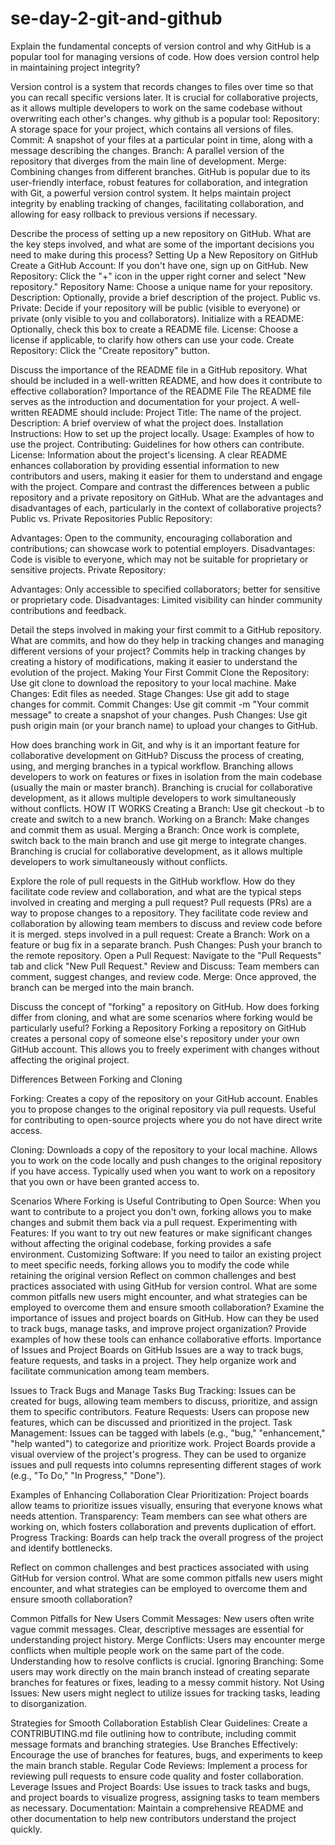 # se-day-2-git-and-github
Explain the fundamental concepts of version control and why GitHub is a popular tool for managing versions of code. How does version control help in maintaining project integrity?
        
Version control is a system that records changes to files over time so that you can recall specific versions later. It is crucial for collaborative projects, as it allows multiple developers to work on the same codebase without overwriting each other's changes.
 why github is a popular tool:
  Repository: A storage space for your project, which contains all versions of files.
  Commit: A snapshot of your files at a particular point in time, along with a message describing the changes.
  Branch: A parallel version of the repository that diverges from the main line of development.
  Merge: Combining changes from different branches.
GitHub is popular due to its user-friendly interface, robust features for collaboration, and integration with Git, a powerful version control system. It helps maintain project integrity by enabling tracking of changes, facilitating collaboration, and allowing for easy rollback to previous versions if necessary.

Describe the process of setting up a new repository on GitHub. What are the key steps involved, and what are some of the important decisions you need to make during this process?
    Setting Up a New Repository on GitHub
Create a GitHub Account: If you don't have one, sign up on GitHub.
New Repository: Click the "+" icon in the upper right corner and select "New repository."
Repository Name: Choose a unique name for your repository.
Description: Optionally, provide a brief description of the project.
Public vs. Private: Decide if your repository will be public (visible to everyone) or private (only visible to you and collaborators).
Initialize with a README: Optionally, check this box to create a README file.
License: Choose a license if applicable, to clarify how others can use your code.
Create Repository: Click the "Create repository" button.

Discuss the importance of the README file in a GitHub repository. What should be included in a well-written README, and how does it contribute to effective collaboration?
        Importance of the README File
The README file serves as the introduction and documentation for your project. A well-written README should include:
 Project Title: The name of the project.
 Description: A brief overview of what the project does.
 Installation Instructions: How to set up the project locally.
 Usage: Examples of how to use the project.
 Contributing: Guidelines for how others can contribute.
 License: Information about the project's licensing.
A clear README enhances collaboration by providing essential information to new contributors and users, making it easier for them to understand and engage with the project.
Compare and contrast the differences between a public repository and a private repository on GitHub. What are the advantages and disadvantages of each, particularly in the context of collaborative projects?
Public vs. Private Repositories
Public Repository:

Advantages: Open to the community, encouraging collaboration and contributions; can showcase work to potential employers.
Disadvantages: Code is visible to everyone, which may not be suitable for proprietary or sensitive projects.
Private Repository:

Advantages: Only accessible to specified collaborators; better for sensitive or proprietary code.
Disadvantages: Limited visibility can hinder community contributions and feedback.

Detail the steps involved in making your first commit to a GitHub repository. What are commits, and how do they help in tracking changes and managing different versions of your project?
Commits help in tracking changes by creating a history of modifications, making it easier to understand the evolution of the project.
Making Your First Commit
Clone the Repository: Use git clone <repository-url> to download the repository to your local machine.
Make Changes: Edit files as needed.
Stage Changes: Use git add <file> to stage changes for commit.
Commit Changes: Use git commit -m "Your commit message" to create a snapshot of your changes.
Push Changes: Use git push origin main (or your branch name) to upload your changes to GitHub.

How does branching work in Git, and why is it an important feature for collaborative development on GitHub? Discuss the process of creating, using, and merging branches in a typical workflow.
Branching allows developers to work on features or fixes in isolation from the main codebase (usually the main or master branch).
Branching is crucial for collaborative development, as it allows multiple developers to work simultaneously without conflicts.
 HOW IT WORKS
Creating a Branch: Use git checkout -b <branch-name> to create and switch to a new branch.
Working on a Branch: Make changes and commit them as usual.
Merging a Branch: Once work is complete, switch back to the main branch and use git merge <branch-name> to integrate changes.
Branching is crucial for collaborative development, as it allows multiple developers to work simultaneously without conflicts.

Explore the role of pull requests in the GitHub workflow. How do they facilitate code review and collaboration, and what are the typical steps involved in creating and merging a pull request?
Pull requests (PRs) are a way to propose changes to a repository. They facilitate code review and collaboration by allowing team members to discuss and review code before it is merged.
 steps involved in a pull request:
Create a Branch: Work on a feature or bug fix in a separate branch.
Push Changes: Push your branch to the remote repository.
Open a Pull Request: Navigate to the "Pull Requests" tab and click "New Pull Request."
Review and Discuss: Team members can comment, suggest changes, and review code.
Merge: Once approved, the branch can be merged into the main branch.

Discuss the concept of "forking" a repository on GitHub. How does forking differ from cloning, and what are some scenarios where forking would be particularly useful?
  Forking a Repository
Forking a repository on GitHub creates a personal copy of someone else's repository under your own GitHub account. This allows you to freely experiment with changes without affecting the original project.

Differences Between Forking and Cloning

Forking:
Creates a copy of the repository on your GitHub account.
Enables you to propose changes to the original repository via pull requests.
Useful for contributing to open-source projects where you do not have direct write access.

Cloning:
Downloads a copy of the repository to your local machine.
Allows you to work on the code locally and push changes to the original repository if you have access.
Typically used when you want to work on a repository that you own or have been granted access to.

Scenarios Where Forking is Useful
Contributing to Open Source: When you want to contribute to a project you don't own, forking allows you to make changes and submit them back via a pull request.
Experimenting with Features: If you want to try out new features or make significant changes without affecting the original codebase, forking provides a safe environment.
Customizing Software: If you need to tailor an existing project to meet specific needs, forking allows you to modify the code while retaining the original version
Reflect on common challenges and best practices associated with using GitHub for version control. What are some common pitfalls new users might encounter, and what strategies can be employed to overcome them and ensure smooth collaboration?
Examine the importance of issues and project boards on GitHub. How can they be used to track bugs, manage tasks, and improve project organization? Provide examples of how these tools can enhance collaborative efforts.
 Importance of Issues and Project Boards on GitHub
Issues are a way to track bugs, feature requests, and tasks in a project. They help organize work and facilitate communication among team members.

 Issues to Track Bugs and Manage Tasks
Bug Tracking: Issues can be created for bugs, allowing team members to discuss, prioritize, and assign them to specific contributors.
Feature Requests: Users can propose new features, which can be discussed and prioritized in the project.
Task Management: Issues can be tagged with labels (e.g., "bug," "enhancement," "help wanted") to categorize and prioritize work.
Project Boards provide a visual overview of the project's progress. They can be used to organize issues and pull requests into columns representing different stages of work (e.g., "To Do," "In Progress," "Done").

Examples of Enhancing Collaboration
Clear Prioritization: Project boards allow teams to prioritize issues visually, ensuring that everyone knows what needs attention.
Transparency: Team members can see what others are working on, which fosters collaboration and prevents duplication of effort.
Progress Tracking: Boards can help track the overall progress of the project and identify bottlenecks.


Reflect on common challenges and best practices associated with using GitHub for version control. What are some common pitfalls new users might encounter, and what strategies can be employed to overcome them and ensure smooth collaboration?


Common Pitfalls for New Users
Commit Messages: New users often write vague commit messages. Clear, descriptive messages are essential for understanding project history.
Merge Conflicts: Users may encounter merge conflicts when multiple people work on the same part of the code. Understanding how to resolve conflicts is crucial.
Ignoring Branching: Some users may work directly on the main branch instead of creating separate branches for features or fixes, leading to a messy commit history.
Not Using Issues: New users might neglect to utilize issues for tracking tasks, leading to disorganization.

Strategies for Smooth Collaboration
Establish Clear Guidelines: Create a CONTRIBUTING.md file outlining how to contribute, including commit message formats and branching strategies.
Use Branches Effectively: Encourage the use of branches for features, bugs, and experiments to keep the main branch stable.
Regular Code Reviews: Implement a process for reviewing pull requests to ensure code quality and foster collaboration.
Leverage Issues and Project Boards: Use issues to track tasks and bugs, and project boards to visualize progress, assigning tasks to team members as necessary.
Documentation: Maintain a comprehensive README and other documentation to help new contributors understand the project quickly.
